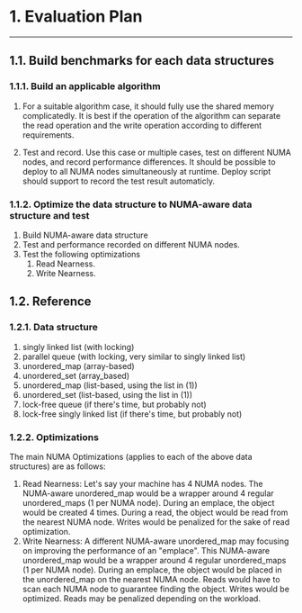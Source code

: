 # 1. Evaluation Plan

---

## 1.1. Build benchmarks for each data structures

### 1.1.1. Build an applicable algorithm

1. For a suitable algorithm case, it should fully use the shared memory complicatedly. It is best if the operation of the algorithm can separate the read operation and the write operation according to different requirements.

1. Test and record. Use this case or multiple cases, test on different NUMA nodes, and record performance differences. It should be possible to deploy to all NUMA nodes simultaneously at runtime. Deploy script should support to record the test result automaticly.

### 1.1.2. Optimize the data structure to NUMA-aware data structure and test

1. Build NUMA-aware data structure
1. Test and performance recorded on different NUMA nodes.
1. Test the following optimizations
    1. Read Nearness.
    2. Write Nearness.

## 1.2. Reference

### 1.2.1. Data structure

1. singly linked list (with locking)
2. parallel queue (with locking, very similar to singly linked list)
3. unordered_map (array-based)
4. unordered_set (array_based)
5. unordered_map (list-based, using the list in (1))
6. unordered_set (list-based, using the list in (1))
7. lock-free queue (if there's time, but probably not)
8. lock-free singly linked list (if there's time, but probably not)

### 1.2.2. Optimizations

The main NUMA Optimizations (applies to each of the above data structures) are as follows:

1. Read Nearness: Let's say your machine has 4 NUMA nodes. The NUMA-aware unordered_map would be a wrapper around 4 regular unordered_maps (1 per NUMA node). During an emplace, the object would be created 4 times. During a read, the object would be read from the nearest NUMA node. Writes would be penalized for the sake of read optimization.
2. Write Nearness: A different NUMA-aware unordered_map may focusing on improving the performance of an "emplace". This NUMA-aware unordered_map would be a wrapper around 4 regular unordered_maps (1 per NUMA node). During an emplace, the object would be placed in the unordered_map on the nearest NUMA node. Reads would have to scan each NUMA node to guarantee finding the object. Writes would be optimized. Reads may be penalized depending on the workload.

